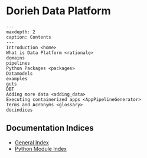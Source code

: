 # Dorieh Data Platform

```{toctree}
---
maxdepth: 2
caption: Contents
---
Introduction <home>
What is Data Platform <rationale>
domains
pipelines
Python Packages <packages>
Datamodels
examples
guts
DBT
Adding more data <adding_data>
Executing containerized apps <AppPipelineGenerator>
Terms and Acronyms <glossary>
docindices
```

## Documentation Indices

* [General Index](genindex)
* [Python Module Index](modindex)
